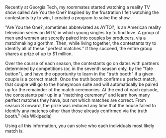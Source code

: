 Recently at Georgia Tech, my roommates started watching a reality TV show called Are You the One? Inspired by the frustration I felt watching the contestants try to win, I created a program to solve the show.

"Are You the One?, sometimes abbreviated as AYTO?, is an American reality television series on MTV, in which young singles try to find love. A group of men and women are secretly paired into couples by producers, via a matchmaking algorithm. Then, while living together, the contestants try to identify all of these "perfect matches." If they succeed, the entire group shares a prize of up to $1 million.

Over the course of each season, the contestants go on dates with partners determined by competitions (or, in the seventh season only, by the "fate button"), and have the opportunity to learn in the "truth booth" if a given couple is a correct match. Once the truth booth confirms a perfect match, that couple will go to the honeymoon suite and will automatically be paired up for the remainder of the match ceremonies. At the end of each episode, the contestants pair up in a "matching ceremony" and learn how many perfect matches they have, but not which matches are correct. From season 3 onward, the prize was reduced any time that the house failed to identify any matches other than those already confirmed via the truth booth." (via Wikipedia)

Using all this information, you can solve who each individuals most likely match is.
